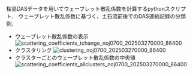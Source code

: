 桜島DASデータを用いてウェーブレット散乱係数を計算するpythonスクリプト．
ウェーブレット散乱係数に基づく，土石流前後でのDAS連続記録の分類例．
* ウェーブレット散乱係数の表示
![scattering_coefficients_tchange_noj0700_202503270000_86400](https://github.com/user-attachments/assets/a088710a-92b5-4ee0-8e17-c78b8685e94a)
* クラスタリング
![clustering_noj0700_202503270000_86400](https://github.com/user-attachments/assets/67b5c331-cb7b-4422-bc24-7da30d4a33f6)
* クラスターごとのウェーブレット散乱係数の中央値
![scattering_coefficients_allclusters_noj0700_202503270000_86400](https://github.com/user-attachments/assets/7c03cc29-02d5-438d-ad6a-8967e92317e6)
